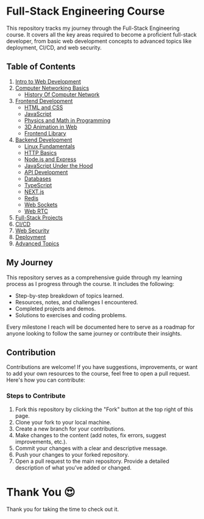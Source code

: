 # Full-Stack Engineering Course 

This repository tracks my journey through the Full-Stack Engineering course. It covers all the key areas required to become a proficient full-stack developer, from basic web development concepts to advanced topics like deployment, CI/CD, and web security.

## Table of Contents

1. [Intro to Web Development](/01_IntroToWebDevelopment/IntroToWebDevelopment.md)
2. [Computer Networking Basics](./02_Computer%20Networking/ComputerNetworking.md)
   - [History Of Computer Network](./03_HistoryOfComputerNetworking/HistoryOfCompNet.md)
3. [Frontend Development](#3-frontend-development)
   - [HTML and CSS](#html-and-css)
   - [JavaScript](#javascript)
   - [Physics and Math in Programming](#physics-and-math-in-programming)
   - [3D Animation in Web](#3d-animation-in-web)
   - [Frontend Library](#frontend-library)
4. [Backend Development](#4-backend-development)
   - [Linux Fundamentals](#linux-fundamentals)
   - [HTTP Basics](#http-basics)
   - [Node.js and Express](#nodejs-and-express)
   - [JavaScript Under the Hood](#javascript-under-the-hood)
   - [API Development](#api-development)
   - [Databases](#databases)
   - [TypeScript](#typescript)
   - [NEXT.js](#nextjs)
   - [Redis](#redis)
   - [Web Sockets](#web-sockets)
   - [Web RTC](#web-rtc)
5. [Full-Stack Projects](#5-full-stack-projects)
6. [CI/CD](#6-cicd)
7. [Web Security](#7-web-security)
8. [Deployment](#8-deployment)
9. [Advanced Topics](#9-advanced-topics)

## My Journey

This repository serves as a comprehensive guide through my learning process as I progress through the course. It includes the following:

- Step-by-step breakdown of topics learned.
- Resources, notes, and challenges I encountered.
- Completed projects and demos.
- Solutions to exercises and coding problems.

Every milestone I reach will be documented here to serve as a roadmap for anyone looking to follow the same journey or contribute their insights.

## Contribution

Contributions are welcome! If you have suggestions, improvements, or want to add your own resources to the course, feel free to open a pull request. Here's how you can contribute:

### Steps to Contribute

1. Fork this repository by clicking the "Fork" button at the top right of this page.
2. Clone your fork to your local machine.
3. Create a new branch for your contributions.
4. Make changes to the content (add notes, fix errors, suggest improvements, etc.).
5. Commit your changes with a clear and descriptive message.
6. Push your changes to your forked repository.
7. Open a pull request to the main repository. Provide a detailed description of what you’ve added or changed.

# Thank You 😍
Thank you for taking the time to check out it.

